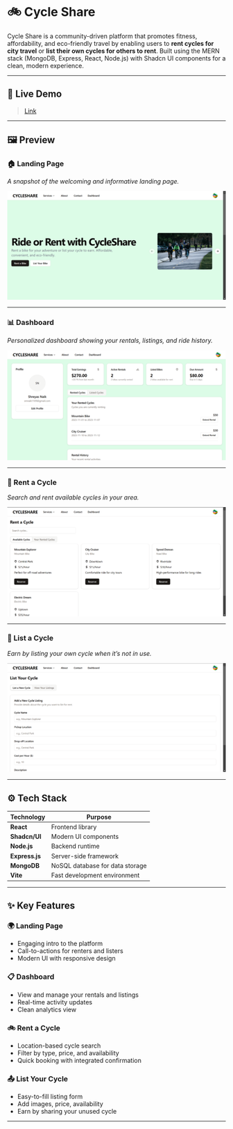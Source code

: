 # 🚲 Cycle Share

Cycle Share is a community-driven platform that promotes fitness, affordability, and eco-friendly travel by enabling users to **rent cycles for city travel** or **list their own cycles for others to rent**. Built using the MERN stack (MongoDB, Express, React, Node.js) with Shadcn UI components for a clean, modern experience.

---

## 🔗 Live Demo

> [Link](https://cycle-share.vercel.app/)

---

## 🖼️ Preview

### 🏠 Landing Page  
_A snapshot of the welcoming and informative landing page._

![Landing Page](./images/landing-page.png)

---

### 📊 Dashboard  
_Personalized dashboard showing your rentals, listings, and ride history._

![Dashboard](./images/dashboard.png)

---

### 🚴 Rent a Cycle  
_Search and rent available cycles in your area._

![Rent a Cycle](./images/rent-cycle.png)

---

### 📝 List a Cycle  
_Earn by listing your own cycle when it’s not in use._

![List a Cycle](./images/list-cycle.png)

---

## ⚙️ Tech Stack

| Technology    | Purpose                          |
|---------------|----------------------------------|
| **React**     | Frontend library                 |
| **Shadcn/UI** | Modern UI components             |
| **Node.js**   | Backend runtime                  |
| **Express.js**| Server-side framework            |
| **MongoDB**   | NoSQL database for data storage  |
| **Vite**      | Fast development environment     |

---

## ✨ Key Features

### 🌍 Landing Page
- Engaging intro to the platform
- Call-to-actions for renters and listers
- Modern UI with responsive design

### 📋 Dashboard
- View and manage your rentals and listings
- Real-time activity updates
- Clean analytics view

### 🚲 Rent a Cycle
- Location-based cycle search
- Filter by type, price, and availability
- Quick booking with integrated confirmation

### 📤 List Your Cycle
- Easy-to-fill listing form
- Add images, price, availability
- Earn by sharing your unused cycle

---



